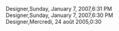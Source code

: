 ﻿Designer,Sunday, January 7, 2007,6:31 PM  Designer,Sunday, January 7, 2007,6:30 PM  Designer,Mercredi, 24 août 2005,0:30